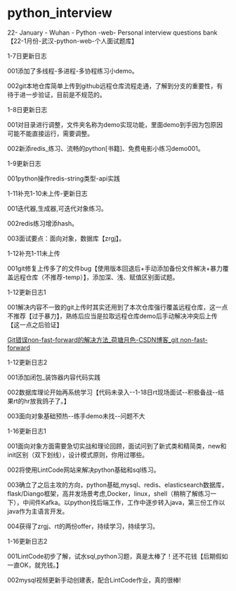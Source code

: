 # python_interview
22- January - Wuhan - Python -web- Personal interview questions bank【22-1月份-武汉-python-web-个人面试题库】

1-7日更新日志

001添加了多线程-多进程-多协程练习小demo。

002git本地仓库简单上传到github远程仓库流程走通，了解到分支的重要性，有待于进一步验证，目前是不规范的。

1-8日更新日志

001对目录进行调整，文件夹名称为demo实现功能，里面demo到手因为包原因可能不能直接运行，需要调整。

002新添redis_练习、流畅的python[书籍]、免费电影小练习demo001。

1-9更新日志

001python操作redis-string类型-api实践

1-11补充1-10未上传-更新日志

001迭代器,生成器,可迭代对象练习。

002redis练习增添hash。

003面试要点：面向对象，数据库【zrgj】。

1-12补充1-11未上传

001git修复上传多了的文件bug【使用版本回退后+手动添加备份文件解决+暴力覆盖远程仓库（不推荐-temp）】，添加深、浅、赋值区别面试题。

1-12更新日志1

001解决内容不一致的git上传时其实还用到了本次仓库强行覆盖远程仓库，这一点不推荐【过于暴力】，熟练后应当是拉取远程仓库demo后手动解决冲突后上传【这一点之后验证】

[Git错误non-fast-forward的解决方法_荷塘月色-CSDN博客_git non-fast-forward](https://blog.csdn.net/weixin_41287260/article/details/89742151)

1-12更新日志2

001添加闭包_装饰器内容代码实践

002数据库理论开始再系统学习【代码未录入--1-18日rt现场面试--积极备战--结果rt的hr放我鸽子了。】

003面向对象基础预热--练手demo未找--问题不大

1-16更新日志1

001面向对象方面需要急切实战和理论回顾，面试问到了新式类和精简类，new和init区别（双下划线），设计模式原则，你用过哪些。

002将使用LintCode网站来解决python基础和sql练习。

003确立了之后主攻的方向，python基础,mysql、redis、elasticsearch数据库，flask/Diango框架，高并发场景考虑,Docker，linux，shell（稍稍了解练习一下），中间件Kafka。以python找后端工作，工作中逐步转入java，第三份工作以java作为主语言开发。

004获得了zrgj、rt的两份offer，持续学习，持续学习。

1-16更新日志2

001LintCode初步了解，试水sql,python习题，真是太棒了！还不花钱【后期假如一直OK，就充钱。】

002mysql视频更新手动创建表，配合LintCode作业，真的很棒!